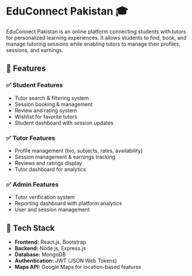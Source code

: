 # EduConnect Pakistan 🎓

EduConnect Pakistan is an online platform connecting students with tutors for personalized learning experiences. It allows students to find, book, and manage tutoring sessions while enabling tutors to manage their profiles, sessions, and earnings.

## 🌟 Features

### ✅ **Student Features**
- Tutor search & filtering system
- Session booking & management
- Review and rating system
- Wishlist for favorite tutors
- Student dashboard with session updates

### ✅ **Tutor Features**
- Profile management (bio, subjects, rates, availability)
- Session management & earnings tracking
- Reviews and ratings display
- Tutor dashboard for analytics

### ✅ **Admin Features**
- Tutor verification system
- Reporting dashboard with platform analytics
- User and session management

## 🚀 Tech Stack
- **Frontend:** React.js, Bootstrap
- **Backend:** Node.js, Express.js
- **Database:** MongoDB
- **Authentication:** JWT (JSON Web Tokens)
- **Maps API:** Google Maps for location-based features

